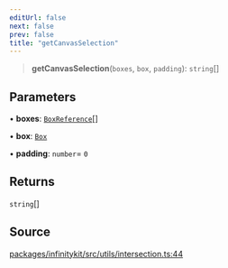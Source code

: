 ```yaml
---
editUrl: false
next: false
prev: false
title: "getCanvasSelection"
---
```


> **getCanvasSelection**(`boxes`, `box`, `padding`): `string`[]

## Parameters

• **boxes**: [`BoxReference`](../type-aliases/BoxReference.md)[]

• **box**: [`Box`](../type-aliases/Box.md)

• **padding**: `number`= `0`

## Returns

`string`[]

## Source

[packages/infinitykit/src/utils/intersection.ts:44](https://github.com/nodenogg-in/alpha-p2p/blob/aa60360/packages/infinitykit/src/utils/intersection.ts#L44)
